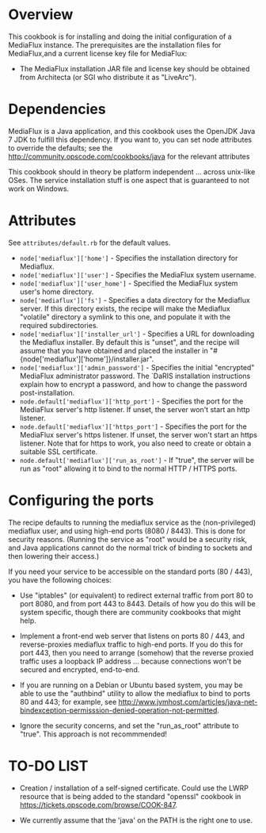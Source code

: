Overview
========

This cookbook is for installing and doing the initial configuration of a
MediaFlux instance.  The prerequisites are the installation files 
for MediaFlux,and a current license key file for MediaFlux:

  - The MediaFlux installation JAR file and license key should be obtained
    from Architecta (or SGI who distribute it as "LiveArc").

Dependencies
============

MediaFlux is a Java application, and this cookbook uses the OpenJDK Java 7 JDK
to fulfill this dependency.  If you want to, you can set node attributes to
override the defaults; see the http://community.opscode.com/cookbooks/java for
the relevant attributes

This cookbook should in theory be platform independent ... across unix-like 
OSes.  The service installation stuff is one aspect that is guaranteed to not
work on Windows.

Attributes
==========

See `attributes/default.rb` for the default values.

* `node['mediaflux']['home']` - Specifies the installation directory for Mediaflux.
* `node['mediaflux']['user']` - Specifies the MediaFlux system username.
* `node['mediaflux']['user_home']` - Specified the MediaFlux system user's home directory.
* `node['mediaflux']['fs']` - Specifies a data directory for the Mediaflux server.  If this directory exists, the recipe will make the Mediaflux "volatile" directory a symlink to this one, and populate it with the required subdirectories.
* `node['mediaflux']['installer_url']` - Specifies a URL for downloading the Mediaflux installer.  By default this is "unset", and the recipe will assume that you have obtained and placed the installer in "#{node['mediaflux']['home']}/installer.jar".
* `node['mediaflux']['admin_password']` - Specifies the initial "encrypted" MediaFlux administrator password.  The `DaRIS installation instructions explain how to encrypt a password, and how to change the password post-installation.
* `node.default['mediaflux']['http_port']` - Specifies the port for the MediaFlux server's http listener.  If unset, the server won't start an http listener.
* `node.default['mediaflux']['https_port']` - Specifies the port for the MediaFlux server's https listener.  If unset, the server won't start an https listener.  Note that for https to work, you also need to create or obtain a suitable SSL certificate.
* `node.default['mediaflux']['run_as_root']` - If "true", the server will be run as "root" allowing it to bind to the normal HTTP / HTTPS ports.

Configuring the ports
=====================

The recipe defaults to running the mediaflux service as the (non-privileged)
mediaflux user, and using high-end ports (8080 / 8443).  This is done for 
security reasons.  (Running the service as "root" would be a security risk,
and Java applications cannot do the normal trick of binding to sockets and
then lowering their access.)

If you need your service to be accessible on the standard ports (80 / 443), 
you have the following choices:

* Use "iptables" (or equivalent) to redirect external traffic from port 80
  to port 8080, and from port 443 to 8443.  Details of how you do this will
  be system specific, though there are community cookbooks that might help.

* Implement a front-end web server that listens on ports 80 / 443, and 
  reverse-proxies mediaflux traffic to high-end ports.  If you do this for
  port 443, then you need to arrange (somehow) that the reverse proxied 
  traffic uses a loopback IP address ... because connections won't be 
  secured and encrypted, end-to-end.

* If you are running on a Debian or Ubuntu based system, you may be able to
  use the "authbind" utility to allow the mediaflux to bind to ports 80 and 
  443; for example, see http://www.jvmhost.com/articles/java-net-bindexception-permisssion-denied-operation-not-permitted.

* Ignore the security concerns, and set the "run_as_root" attribute to "true".
  This approach is not recommmended!


TO-DO LIST
==========

* Creation / installation of a self-signed certificate.  Could use the LWRP 
resource that is being added to the standard "openssl" cookbook in 
https://tickets.opscode.com/browse/COOK-847.

* We currently assume that the 'java' on the PATH is the right one to use.
